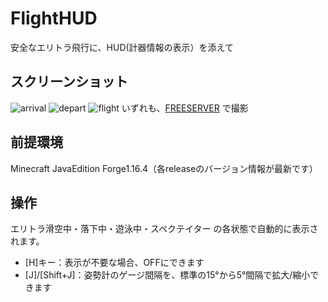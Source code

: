 # FlightHUD
安全なエリトラ飛行に、HUD(計器情報の表示）を添えて

## スクリーンショット
![arrival](https://user-images.githubusercontent.com/64903817/110470517-49acde80-811e-11eb-8337-04d78cd8549c.png)
![depart](https://user-images.githubusercontent.com/64903817/110470513-47e31b00-811e-11eb-927b-7a45491671a3.png)
![flight](https://user-images.githubusercontent.com/64903817/110470594-634e2600-811e-11eb-8e60-b3f6b7465103.png)
いずれも、[FREESERVER](https://freeserver.pro) で撮影

## 前提環境
Minecraft JavaEdition
Forge1.16.4（各releaseのバージョン情報が最新です）

## 操作
エリトラ滑空中・落下中・遊泳中・スペクテイター の各状態で自動的に表示されます。
- [H]キー：表示が不要な場合、OFFにできます
- [J]/[Shift+J]：姿勢計のゲージ間隔を、標準の15°から5°間隔で拡大/縮小できます

